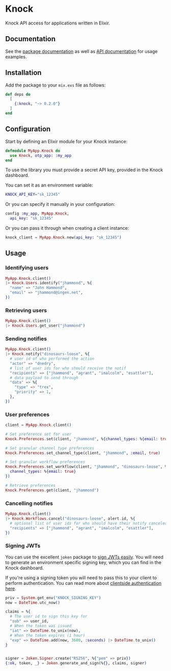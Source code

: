 # Knock

Knock API access for applications written in Elixir.

## Documentation

See the [package documentation](https://hexdocs.pm/knock) as well as [API documentation](https://docs.knock.app) for usage examples.

## Installation

Add the package to your `mix.exs` file as follows:

```elixir
def deps do
  [
    {:knock, "~> 0.2.0"}
  ]
end
```

## Configuration

Start by defining an Elixir module for your Knock instance:

```elixir
defmodule MyApp.Knock do
  use Knock, otp_app: :my_app
end
```

To use the library you must provide a secret API key, provided in the Knock dashboard.

You can set it as an environment variable:

```bash
KNOCK_API_KEY="sk_12345"
```

Or you can specify it manually in your configuration:

```elixir
config :my_app, MyApp.Knock,
  api_key: "sk_12345"
```

Or you can pass it through when creating a client instance:

```elixir
knock_client = MyApp.Knock.new(api_key: "sk_12345")
```

## Usage

### Identifying users

```elixir
MyApp.Knock.client()
|> Knock.Users.identify("jhammond", %{
  "name" => "John Hammond",
  "email" => "jhammond@ingen.net",
})
```

### Retrieving users

```elixir
MyApp.Knock.client()
|> Knock.Users.get_user("jhammond")
```

### Sending notifies

```elixir
MyApp.Knock.client()
|> Knock.notify("dinosaurs-loose", %{
  # user id of who performed the action
  "actor" => "dnedry",
  # list of user ids for who should receive the notif
  "recipients" => ["jhammond", "agrant", "imalcolm", "esattler"],
  # data payload to send through
  "data" => %{
    "type" => "trex",
    "priority" => 1,
  },
})
```

### User preferences

```elixir
client = MyApp.Knock.client()

# Set preference set for user
Knock.Preferences.set(client, "jhammond", %{channel_types: %{email: true}})

# Set granular channel type preferences
Knock.Preferences.set_channel_type(client, "jhammond", :email, true)

# Set granular workflow preferences
Knock.Preferences.set_workflow(client, "jhammond", "dinosaurs-loose", %{
  channel_types: %{email: true}
})

# Retrieve preferences
Knock.Preferences.get(client, "jhammond")
```

### Cancelling notifies

```elixir
MyApp.Knock.client()
|> Knock.Workflows.cancel("dinosaurs-loose", alert.id, %{
  # optional list of user ids for who should have their notify canceled
  "recipients" => ["jhammond", "agrant", "imalcolm", "esattler"],
})
```

### Signing JWTs

You can use the excellent `joken` package to [sign JWTs easily](https://hexdocs.pm/joken/assymetric_cryptography_signers.html#using-asymmetric-algorithms).
You will need to generate an environment specific signing key, which you can find in the Knock dashboard.

If you're using a signing token you will need to pass this to your client to perform authentication.
You can read more about [clientside authentication here](https://docs.knock.app/client-integration/authenticating-users).

```elixir
priv = System.get_env("KNOCK_SIGNING_KEY")
now = DateTime.utc_now()

claims = %{
  # The user id to sign this key for
  "sub" => user_id,
  # When the token was issued
  "iat" => DateTime.to_unix(now),
  # When the token expires (1 hour)
  "exp" => DateTime.add(now, 3600, :seconds) |> DateTime.to_unix()
}


signer = Joken.Signer.create("RS256", %{"pem" => priv})
{:ok, token, _} = Joken.generate_and_sign(%{}, claims, signer)
```
